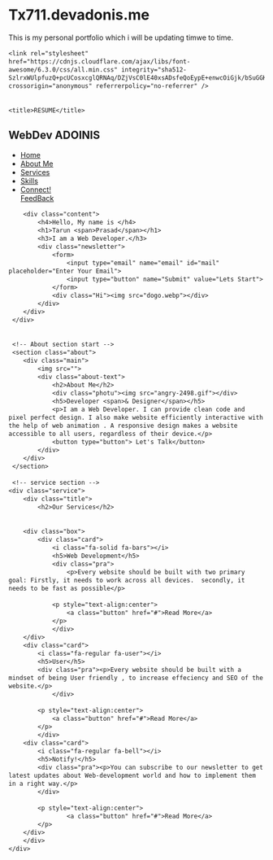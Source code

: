 # Tx711.devadonis.me


This is my personal portfolio which i will be updating timwe to time.

<!DOCTYPE html>
<html lang="en">
<head>
    <meta charset="UTF-8">
    <meta http-equiv="X-UA-Compatible" content="IE=edge">
    <meta name="viewport" content="width=device-width, initial-scale=1.0">
    <link rel="stylesheet" href="Front.css">

    <link rel="stylesheet" href="https://cdnjs.cloudflare.com/ajax/libs/font-awesome/6.3.0/css/all.min.css" integrity="sha512-SzlrxWUlpfuzQ+pcUCosxcglQRNAq/DZjVsC0lE40xsADsfeQoEypE+enwcOiGjk/bSuGGKHEyjSoQ1zVisanQ==" crossorigin="anonymous" referrerpolicy="no-referrer" />


    <title>RESUME</title>
</head>
<body>
    <!-- Navigation Bar -->
    <div class="oreo">
        <nav id="navi">
            <h2 class="logo">WebDev <span>ADOINIS</spa></h2>
            <ul>
                <li><a href="#">Home</a></li>
                <li><a href="#">About Me</a></li>
                <li><a href="#">Services</a></li>
                <li><a href="#">Skills</a></li>
                <li><a href="#">Connect!</a></li>
                <a href="#" class="btn">FeedBack</a> 
            </ul>
        </nav>

        <div class="content">
            <h4>Hello, My name is </h4>
            <h1>Tarun <span>Prasad</span></h1>
            <h3>I am a Web Developer.</h3>
            <div class="newsletter">
                <form>
                    <input type="email" name="email" id="mail" placeholder="Enter Your Email">
                    <input type="button" name="Submit" value="Lets Start">
                </form>  
                <div class="Hi"><img src="dogo.webp"></div>              
            </div>
        </div>
     </div>
    

     <!-- About section start -->
     <section class="about">
        <div class="main">
            <img src="">
            <div class="about-text">
                <h2>About Me</h2>
                <div class="photu"><img src="angry-2498.gif"></div>
                <h5>Developer <span>& Designer</span></h5>
                <p>I am a Web Developer. I can provide clean code and pixel perfect design. I also make website efficiently interactive with the help of web animation . A responsive design makes a website accessible to all users, regardless of their device.</p>
                <button type="button"> Let's Talk</button>
            </div>
        </div>
     </section>

     <!-- service section -->
    <div class="service">
        <div class="title">
            <h2>Our Services</h2>
        

        <div class="box">
            <div class="card">
                <i class="fa-solid fa-bars"></i>
                <h5>Web Development</h5>
                <div class="pra">
                    <p>Every website should be built with two primary goal: Firstly, it needs to work across all devices.  secondly, it needs to be fast as possible</p>

                <p style="text-align:center">
                    <a class="button" href="#">Read More</a>
                </p>
                </div>
        </div>
        <div class="card">
            <i class="fa-regular fa-user"></i>
            <h5>User</h5>
            <div class="pra"><p>Every website should be built with a mindset of being User friendly , to increase effeciency and SEO of the website.</p>
                </div>

            <p style="text-align:center">
                <a class="button" href="#">Read More</a>
            </p>
            </div>
        <div class="card">
            <i class="fa-regular fa-bell"></i>
            <h5>Notify!</h5>
            <div class="pra"><p>You can subscribe to our newsletter to get latest updates about Web-development world and how to implement them in a right way.</p>
            </div>

            <p style="text-align:center">
                    <a class="button" href="#">Read More</a>
            </p>
        </div>
        </div>
    </div>
    

</body>
</html>
